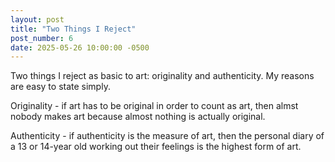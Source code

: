 ```yaml
---
layout: post
title: "Two Things I Reject"
post_number: 6
date: 2025-05-26 10:00:00 -0500
---
```


Two things I reject as basic to art: originality and authenticity. My reasons are easy to state simply.

Originality - if art has to be original in order to count as art, then almst nobody makes art because almost nothing is actually original.

Authenticity - if authenticity is the measure of art, then the personal diary of a 13 or 14-year old working out their feelings is the highest form of art.